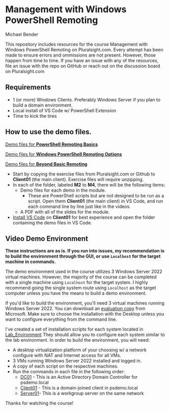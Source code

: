 # Management with Windows PowerShell Remoting
Michael Bender

This repository includes resources for the course Management with Windows PowerShell Remoting on Pluralsight.com.
Every attempt has been made to ensure errors and ommissions are not present. However, those happen from time to time. If you have an issue with any of the resources, file an issue with the repo on GitHub or reach out on the discussion board on Pluralsight.com

## Requirements
- 1 (or more) Windows Clients. Preferably Windows Server if you plan to build a domain environment.
- Local install of VS Code w/ PowerShell Extension
- Time to kick the tires


## How to use the demo files.

[Demo files for **PowerShell Remoting Basics**](./m2/)

[Demo files for **Windows PowerShell Remoting Options**](./m3)

[Demo files for **Beyond Basic Remoting**](./m4)

- Start by copying the exercise files from Pluralsight.com or Github to **Client01** (the main client). Exercise files will require unzipping.
- In each of the folder, labeled **M2** to **M4**, there will be the following items:
    - Demo files for each demo in the module.
        - These are PowerShell scripts but are not designed to be run as a script. Open them **Client01** (the main client) in VS Code, and run each command line by line just like in the videos.
    - A PDF with all of the slides for the module.
- [Install VS Code](https://code.visualstudio.com/download) on **Client01** for best experience and open the folder containing the demo files in VS Code.

## Video Demo Environment

**These instructions are as is. If you run into issues, my recommendation is to build the environment through the GUI, or use `Localhost` for the target machine in commands.**

The demo environment used in the course utilizes 3 Windows Server 2022 virtual machines. However, the majority of the course can be completed with a single machine using `Localhost` for the target system. I highly recommend going the single system route using `Localhost` as the target computer unless you have the means to build a demo environment.

If you'd like to build the environment, you'll need 3 virtual machines running Windows Server 2022. You can download an [evaluation copy](https://www.microsoft.com/evalcenter/download-windows-server-2022) from Microsoft. Make sure to choose the installation with the Desktop unless you want to configure everything from the command line.

I've created a set of installation scripts for each system located in [Lab_Environment](./Lab_Environment) They should allow you to configure each system similar to the lab environment.
In order to build the environment, you will need:
- A desktop virtualization platform of your choosing w/ a network configure with NAT and Internet access for all VMs.
- 3 VMs running Windows Server 2022 installed and logged in.
- A copy of each script on the respective machines.
- Run the commands in each file in the following order:
    - [DC01](./Lab_Environment/RUN_ON_DC01_Setup_DC01.md) - This is an Active Directory Domain Controller for psdemo.local
    - [Client01](./Lab_Environment/RUN_ON_CLIENT01_setup_client01.md) - This is a domain-joined client in psdemo.local
    - [Server01](./Lab_Environment/RUN_ON_SERVER01_setup_server01.md)- This is a workgroup server on the same network

Thanks for watching the course!



